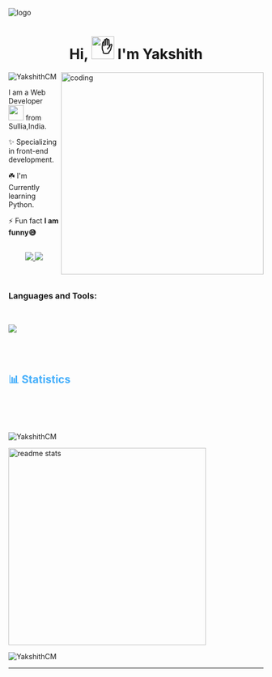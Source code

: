![logo](https://github.com/Ashutosh-PMishra/Ashutosh-PMishra/blob/main/Github%20Banner.png)

<h1 align="center">Hi, <img src="https://camo.githubusercontent.com/e8e7b06ecf583bc040eb60e44eb5b8e0ecc5421320a92929ce21522dbc34c891/68747470733a2f2f6d656469612e67697068792e636f6d2f6d656469612f6876524a434c467a6361737252346961377a2f67697068792e676966" height="45" alt="✋"> I'm Yakshith</h1>

<img align="right" alt="coding" width="400" src="https://user-images.githubusercontent.com/55389276/140866485-8fb1c876-9a8f-4d6a-98dc-08c4981eaf70.gif">

<p align="left"> <img src="https://komarev.com/ghpvc/?username=YakshithCM&label=Profile%20views&color=0e75b6&style=flat" alt="YakshithCM" /> </p>
<div>
I am a Web Developer <img src="https://media.giphy.com/media/WUlplcMpOCEmTGBtBW/giphy.gif" width="30"> from Sullia,India.


 ✨ Specializing in front-end development.

 ☘️ I'm Currently learning Python.
 
 ⚡ Fun fact **I am funny😅**

</div>




<br>
<div align="center"> 
  <a href="mailto:yakshithgowda434@gmail.com">
    <img src="https://img.shields.io/badge/Gmail-333333?style=for-the-badge&logo=gmail&logoColor=red" />
  </a>
  <a href="www.linkedin.com/in/yakshith-c-m-294968229" target="_blank">
    <img src="https://img.shields.io/badge/LinkedIn-0077B5?style=for-the-badge&logo=linkedin&logoColor=white" target="_blank" />
  </a>
<!--   <a href="https://salesp07.github.io" target="_blank">
     <img src="https://img.shields.io/badge/Portfolio-FF5722?style=for-the-badge&logo=todoist&logoColor=white" target="_blank" /> <!-- sqlite, safari, google-chrome are other good icon options --> 
  </a>
</div>

<br>



<br>
<div>
<h3 align="left">Languages and Tools:</h3><br>
<p align="left"><img align="center" src="https://skillicons.dev/icons?i=c,java,python,mysql,html,css,bootstrap,github,vscode,git">
</p>
</div>
<br>

<br>
<div>
<h2 style="color: #44AEFB">📊 Statistics</h2>
<div  align="left" style="margin:15px;">
                              
</div>

<br>
<div align="left" style="margin-top:50px;">

<p><img align="" src="https://github-readme-stats.vercel.app/api/top-langs?username=YakshithCM&show_icons=true&locale=en&layout=compact&theme=react" alt="YakshithCM" /></p> 

 <img width=390 src="https://github-readme-stats-salesp07.vercel.app/api?username=YakshithCM&count_private=true&show_icons=true&theme=react&rank_icon=github&border_radius=10" alt="readme stats" />
  <br/>
<p><img align="" src="https://github-readme-streak-stats.herokuapp.com/?user=YakshithCM&theme=react" alt="YakshithCM" /></p>
 

  
</div>
</div>

-----

